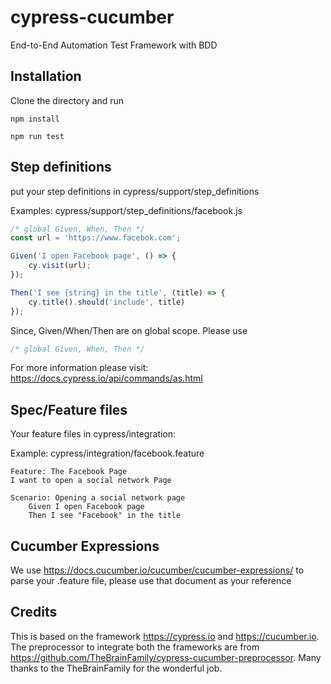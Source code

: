 # cypress-cucumber
End-to-End Automation Test Framework with BDD

## Installation
Clone the directory and run
```shell
npm install
```
```shell
npm run test
```

## Step definitions

put your step definitions in cypress/support/step_definitions

Examples:
cypress/support/step_definitions/facebook.js
```javascript
/* global Given, When, Then */
const url = 'https://www.facebok.com';

Given('I open Facebook page', () => {
    cy.visit(url);
});

Then('I see {string} in the title', (title) => {
    cy.title().should('include', title)
});
```

Since, Given/When/Then are on global scope. Please use 
```javascript
/* global Given, When, Then */
```

For more information please visit: https://docs.cypress.io/api/commands/as.html

## Spec/Feature files
Your feature files in cypress/integration:

Example: cypress/integration/facebook.feature
```gherkin
Feature: The Facebook Page
I want to open a social network Page

Scenario: Opening a social network page
    Given I open Facebook page
    Then I see "Facebook" in the title
```
## Cucumber Expressions

We use https://docs.cucumber.io/cucumber/cucumber-expressions/ to parse your .feature file, please use that document as your reference

## Credits

This is based on the framework https://cypress.io and https://cucumber.io. The preprocessor to integrate both the frameworks are from https://github.com/TheBrainFamily/cypress-cucumber-preprocessor. Many thanks to the TheBrainFamily for the wonderful job.
